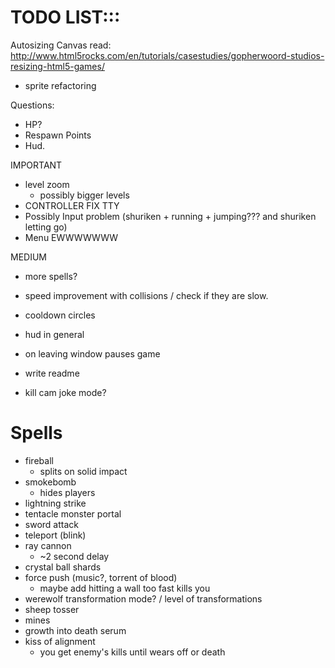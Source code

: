 TODO LIST:::
==============
Autosizing Canvas
read: http://www.html5rocks.com/en/tutorials/casestudies/gopherwoord-studios-resizing-html5-games/

- sprite refactoring

Questions:
- HP?
- Respawn Points
- Hud.

IMPORTANT
- level zoom
  - possibly bigger levels
- CONTROLLER FIX TTY
- Possibly Input problem (shuriken + running + jumping??? and shuriken letting go)
- Menu EWWWWWWW

MEDIUM
- more spells?
- speed improvement with collisions / check if they are slow.

- cooldown circles
- hud in general

- on leaving window pauses game
- write readme

- kill cam joke mode?

Spells
=========
- fireball
  - splits on solid impact
- smokebomb
  - hides players
- lightning strike
- tentacle monster portal
- sword attack
- teleport (blink)
- ray cannon
  - ~2 second delay
- crystal ball shards
- force push (music?, torrent of blood)
  - maybe add hitting a wall too fast kills you
- werewolf transformation mode? / level of transformations
- sheep tosser
- mines
- growth into death serum
- kiss of alignment
  - you get enemy's kills until wears off or death
